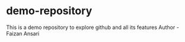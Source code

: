 # demo-repository
This is a demo repository to explore github and all its features
Author - Faizan Ansari
